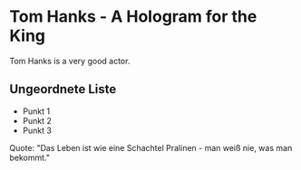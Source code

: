 # Tom Hanks - A Hologram for the King
Tom Hanks is a very good actor.
## Ungeordnete Liste
* Punkt 1
* Punkt 2
* Punkt 3

Quote: "Das Leben ist wie eine Schachtel Pralinen - man weiß nie, was man bekommt."

